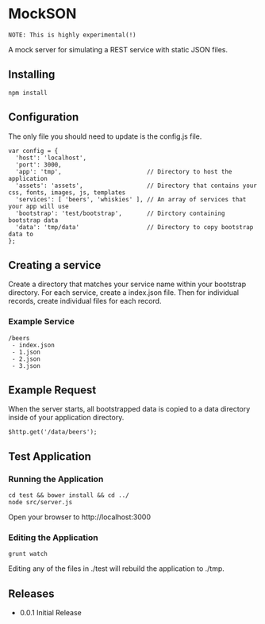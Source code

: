 # MockSON

    NOTE: This is highly experimental(!)

A mock server for simulating a REST service with static JSON files.

## Installing

    npm install

## Configuration

The only file you should need to update is the config.js file.

    var config = {
      'host': 'localhost',
      'port': 3000,
      'app': 'tmp',                        // Directory to host the application
      'assets': 'assets',                  // Directory that contains your css, fonts, images, js, templates
      'services': [ 'beers', 'whiskies' ], // An array of services that your app will use
      'bootstrap': 'test/bootstrap',       // Dirctory containing bootstrap data
      'data': 'tmp/data'                   // Directory to copy bootstrap data to
    };

## Creating a service

Create a directory that matches your service name within your bootstrap directory. For each service, create a index.json file. Then for individual records, create individual files for each record.

### Example Service

    /beers
     - index.json
     - 1.json
     - 2.json
     - 3.json

## Example Request

When the server starts, all bootstrapped data is copied to a data directory inside of your application directory.

    $http.get('/data/beers');

## Test Application

### Running the Application

    cd test && bower install && cd ../
    node src/server.js

Open your browser to http://localhost:3000

### Editing the Application

    grunt watch

Editing any of the files in ./test will rebuild the application to ./tmp.

## Releases
* 0.0.1
  Initial Release
